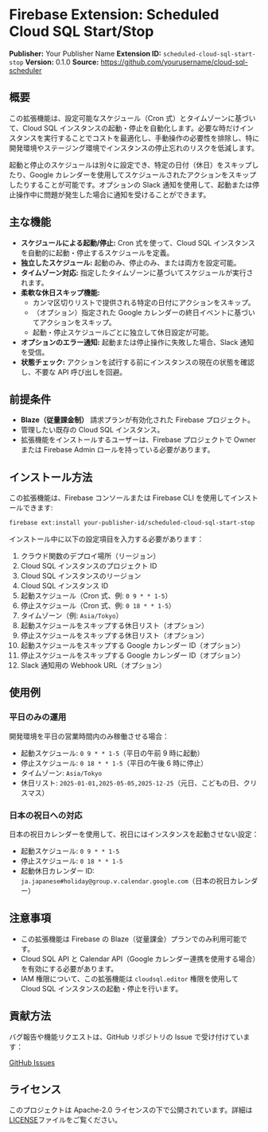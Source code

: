 # Firebase Extension: Scheduled Cloud SQL Start/Stop

**Publisher:** Your Publisher Name
**Extension ID:** `scheduled-cloud-sql-start-stop`
**Version:** 0.1.0
**Source:** https://github.com/yourusername/cloud-sql-scheduler

## 概要

この拡張機能は、設定可能なスケジュール（Cron 式）とタイムゾーンに基づいて、Cloud SQL インスタンスの起動・停止を自動化します。必要な時だけインスタンスを実行することでコストを最適化し、手動操作の必要性を排除し、特に開発環境やステージング環境でインスタンスの停止忘れのリスクを低減します。

起動と停止のスケジュールは別々に設定でき、特定の日付（休日）をスキップしたり、Google カレンダーを使用してスケジュールされたアクションをスキップしたりすることが可能です。オプションの Slack 通知を使用して、起動または停止操作中に問題が発生した場合に通知を受けることができます。

## 主な機能

- **スケジュールによる起動/停止:** Cron 式を使って、Cloud SQL インスタンスを自動的に起動・停止するスケジュールを定義。
- **独立したスケジュール:** 起動のみ、停止のみ、または両方を設定可能。
- **タイムゾーン対応:** 指定したタイムゾーンに基づいてスケジュールが実行されます。
- **柔軟な休日スキップ機能:**
  - カンマ区切りリストで提供される特定の日付にアクションをスキップ。
  - （オプション）指定された Google カレンダーの終日イベントに基づいてアクションをスキップ。
  - 起動・停止スケジュールごとに独立して休日設定が可能。
- **オプションのエラー通知:** 起動または停止操作に失敗した場合、Slack 通知を受信。
- **状態チェック:** アクションを試行する前にインスタンスの現在の状態を確認し、不要な API 呼び出しを回避。

## 前提条件

- **Blaze（従量課金制）** 請求プランが有効化された Firebase プロジェクト。
- 管理したい既存の Cloud SQL インスタンス。
- 拡張機能をインストールするユーザーは、Firebase プロジェクトで Owner または Firebase Admin ロールを持っている必要があります。

## インストール方法

この拡張機能は、Firebase コンソールまたは Firebase CLI を使用してインストールできます:

```bash
firebase ext:install your-publisher-id/scheduled-cloud-sql-start-stop --project=<プロジェクトID>
```

インストール中に以下の設定項目を入力する必要があります：

1. クラウド関数のデプロイ場所（リージョン）
2. Cloud SQL インスタンスのプロジェクト ID
3. Cloud SQL インスタンスのリージョン
4. Cloud SQL インスタンス ID
5. 起動スケジュール（Cron 式、例: `0 9 * * 1-5`）
6. 停止スケジュール（Cron 式、例: `0 18 * * 1-5`）
7. タイムゾーン（例: `Asia/Tokyo`）
8. 起動スケジュールをスキップする休日リスト（オプション）
9. 停止スケジュールをスキップする休日リスト（オプション）
10. 起動スケジュールをスキップする Google カレンダー ID（オプション）
11. 停止スケジュールをスキップする Google カレンダー ID（オプション）
12. Slack 通知用の Webhook URL（オプション）

## 使用例

### 平日のみの運用

開発環境を平日の営業時間内のみ稼働させる場合：

- 起動スケジュール: `0 9 * * 1-5`（平日の午前 9 時に起動）
- 停止スケジュール: `0 18 * * 1-5`（平日の午後 6 時に停止）
- タイムゾーン: `Asia/Tokyo`
- 休日リスト: `2025-01-01,2025-05-05,2025-12-25`（元日、こどもの日、クリスマス）

### 日本の祝日への対応

日本の祝日カレンダーを使用して、祝日にはインスタンスを起動させない設定：

- 起動スケジュール: `0 9 * * 1-5`
- 停止スケジュール: `0 18 * * 1-5`
- 起動休日カレンダー ID: `ja.japanese#holiday@group.v.calendar.google.com`（日本の祝日カレンダー）

## 注意事項

- この拡張機能は Firebase の Blaze（従量課金）プランでのみ利用可能です。
- Cloud SQL API と Calendar API（Google カレンダー連携を使用する場合）を有効にする必要があります。
- IAM 権限について、この拡張機能は `cloudsql.editor` 権限を使用して Cloud SQL インスタンスの起動・停止を行います。

## 貢献方法

バグ報告や機能リクエストは、GitHub リポジトリの Issue で受け付けています：

[GitHub Issues](https://github.com/yourusername/cloud-sql-scheduler/issues)

## ライセンス

このプロジェクトは Apache-2.0 ライセンスの下で公開されています。詳細は[LICENSE](LICENSE)ファイルをご覧ください。
